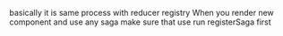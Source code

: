 basically it is same process with reducer registry
When you render new component and use any saga make sure that use run registerSaga first
